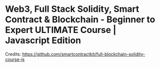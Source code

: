 # Web3, Full Stack Solidity, Smart Contract & Blockchain - Beginner to Expert ULTIMATE Course | Javascript Edition

Credits: https://github.com/smartcontractkit/full-blockchain-solidity-course-js
